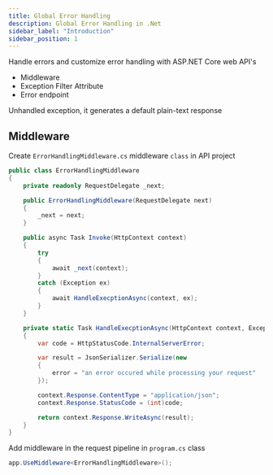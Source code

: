 ```yaml
---
title: Global Error Handling
description: Global Error Handling in .Net
sidebar_label: "Introduction"
sidebar_position: 1
---
```


Handle errors and customize error handling with ASP.NET Core web API's

- Middleware
- Exception Filter Attribute
- Error endpoint

Unhandled exception, it generates a default plain-text response

## Middleware

Create `ErrorHandlingMiddleware.cs` middleware `class` in API project

```csharp
public class ErrorHandlingMiddleware
{
    private readonly RequestDelegate _next;

    public ErrorHandlingMiddleware(RequestDelegate next)
    {
        _next = next;
    }

    public async Task Invoke(HttpContext context)
    {
        try
        {
            await _next(context);
        }
        catch (Exception ex)
        {
            await HandleExecptionAsync(context, ex);
        }
    }

    private static Task HandleExecptionAsync(HttpContext context, Exception exception)
    {
        var code = HttpStatusCode.InternalServerError;

        var result = JsonSerializer.Serialize(new
        {
            error = "an error occured while processing your request"
        });

        context.Response.ContentType = "application/json";
        context.Response.StatusCode = (int)code;

        return context.Response.WriteAsync(result);
    }
}
```

Add middleware in the request pipeline in `program.cs` class

```csharp
app.UseMiddleware<ErrorHandlingMiddleware>();
```
